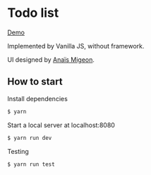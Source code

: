 # Todo list

[Demo](https://github.eddiewen.me/todo-list/)

Implemented by Vanilla JS, without framework.

UI designed by [Anaïs Migeon](https://dribbble.com/shots/3464129-Daily-UI-042-ToDo-List).

## How to start

Install dependencies

~~~bash
$ yarn
~~~

Start a local server at localhost:8080

~~~bash
$ yarn run dev
~~~

Testing

~~~bash
$ yarn run test
~~~
